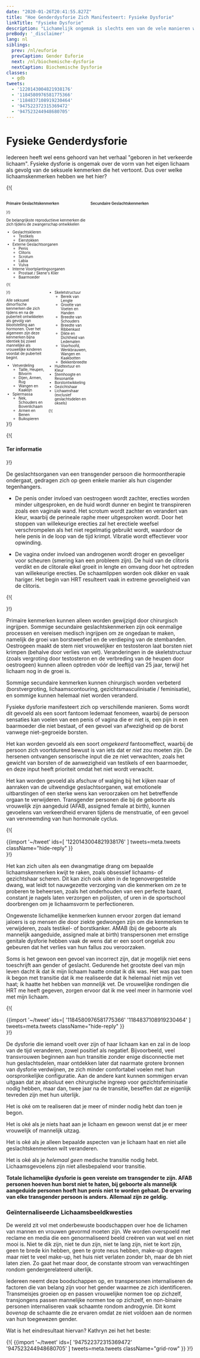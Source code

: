 ```yaml
---
date: "2020-01-26T20:41:55.827Z"
title: "Hoe Genderdysforie Zich Manifesteert: Fysieke Dysforie"
linkTitle: "Fysieke Dysforie"
description: "Lichamelijk ongemak is slechts een van de vele manieren waarop genderdysforie zich kan manifesteren."
preBody: '_disclaimer'
lang: nl
siblings:
  prev: /nl/euforie
  prevCaption: Gender Euforie
  next: /nl/biochemische-dysforie
  nextCaption: Biochemische Dysforie
classes:
  - gdb
tweets:
  - '1220143004821938176'
  - '1184580976581775366'
  - '1184837108919230464'
  - '947522372315369472'
  - '947523244948680705'
---
```


# Fysieke Genderdysforie

Iedereen heeft wel eens gehoord van het verhaal "geboren in het verkeerde lichaam". Fysieke dysforie is ongemak over de vorm van het eigen lichaam als gevolg van de seksuele kenmerken die het vertoont. Dus over welke lichaamskenmerken hebben we het hier?

{!{
<style>

.fact-grid h4 { font-weight: 600;grid-row: 1; }

.fact-grid li {break-inside: avoid;}

@media (min-width: 500px) {
  .fact-grid {
    display: grid;
    grid-template-columns: 1fr 2fr;
    grid-template-rows: min-content 1fr;
    grid-column-gap: 1em;
    font-size: 0.7em;
  }

  .fact-grid .two-col { column-count: 2; }
}

</style>
<div class="fact-grid ">
  <h4>Primaire Geslachtskenmerken</h4>
  <div>
}!}

De belangrijkste reproductieve kenmerken die zich tijdens de zwangerschap ontwikkelen

- Geslachtsklieren
  - Testikels
  - Eierstokken
- Externe Geslachtsorganen
  - Penis
  - Clitoris
  - Scrotum
  - Labia
  - Vulva
- Interne Voortplantingsorganen
  - Prostaat / Skene's Klier
  - Baarmoeder


{!{ </div>  <h4>Secundaire Geslachtskenmerken</h4>
<div class="two-col"> }!}

Alle seksueel dimorfische kenmerken die zich tijdens en na de puberteit ontwikkelen als gevolg van blootstelling aan hormonen. Over het algemeen zijn deze kenmerken bijna identiek bij zowel mannelijke als vrouwelijke kinderen voordat de puberteit begint.

- Vetverdeling
  - Taille, Heupen, Bilvorm
  - Dijen, Armen, Rug
  - Wangen en Kaaklijn
- Spiermassa
  - Nek, Schouders en Bovenlichaam
  - Armen en Benen
  - Buikspieren
- Skeletstructuur
  - Bereik van Lengte
  - Grootte van Voeten en Handen
  - Breedte van Schouders
  - Breedte van Ribbenkast
  - Dikte en Dichtheid van Ledematen
  - Voorhoofd, Wenkbrauwen, Wangen en Kaakbotten
  - Bekkenbreedte
- Huidtextuur en Kleur
- Stemhoogte en Resonantie
- Borstontwikkeling
- Gezichtshaar
- Lichaamshaar (exclusief geslachtsdelen en oksels)


{!{ </div></div> }!}

{!{ <div class="gutter"><div class="card"><div class="card-body"><h4 class="card-title">Ter informatie</h4> }!}

De geslachtsorganen van een transgender persoon die hormoontherapie ondergaat, gedragen zich op geen enkele manier als hun cisgender tegenhangers.

- De penis onder invloed van oestrogeen wordt zachter, erecties worden minder uitgesproken, en de huid wordt dunner en begint te transpireren zoals een vaginale wand. Het scrotum wordt zachter en verandert van kleur, waarbij de perineale raphe meer uitgesproken wordt. Door het stoppen van willekeurige erecties zal het erectiele weefsel verschrompelen als het niet regelmatig gebruikt wordt, waardoor de hele penis in de loop van de tijd krimpt. Vibratie wordt effectiever voor opwinding.

- De vagina onder invloed van androgenen wordt droger en gevoeliger voor scheuren (smering kan een probleem zijn). De huid van de clitoris verdikt en de clitorale eikel groeit in lengte en omvang door het optreden van willekeurige erecties. De schaamlippen worden ook dikker en vaak hariger. Het begin van HRT resulteert vaak in extreme gevoeligheid van de clitoris.

{!{ </div></div></div> }!}

Primaire kenmerken kunnen alleen worden gewijzigd door chirurgisch ingrijpen. Sommige secundaire geslachtskenmerken zijn ook eenmalige processen en vereisen medisch ingrijpen om ze ongedaan te maken, namelijk de groei van borstweefsel en de verdieping van de stembanden. Oestrogeen maakt de stem niet vrouwelijker en testosteron laat borsten niet krimpen (behalve door verlies van vet). Veranderingen in de skeletstructuur (zoals vergroting door testosteron en de verbreding van de heupen door oestrogeen) kunnen alleen optreden vóór de leeftijd van 25 jaar, terwijl het lichaam nog in de groei is.

Sommige secundaire kenmerken kunnen chirurgisch worden verbeterd (borstvergroting, lichaamscontouring, gezichtsmasculinisatie / feminisatie), en sommige kunnen helemaal niet worden veranderd.

Fysieke dysforie manifesteert zich op verschillende manieren. Soms wordt dit gevoeld als een soort fantoom ledemaat fenomeen, waarbij de persoon sensaties kan voelen van een penis of vagina die er niet is, een pijn in een baarmoeder die niet bestaat, of een gevoel van afwezigheid op de borst vanwege niet-gegroeide borsten.

Het kan worden gevoeld als een soort *omgekeerd* fantoomeffect, waarbij de persoon zich voortdurend bewust is van iets dat er *niet* zou moeten zijn. De hersenen ontvangen sensorische input die ze niet verwachten, zoals het gewicht van borsten of de aanwezigheid van testikels of een baarmoeder, en deze input heeft prioriteit omdat het niet wordt verwacht.

Het kan worden gevoeld als afschuw of walging bij het kijken naar of aanraken van de uitwendige geslachtsorganen, wat emotionele uitbarstingen of een sterke wens kan veroorzaken om het betreffende orgaan te verwijderen. Transgender personen die bij de geboorte als vrouwelijk zijn aangeduid (AFAB, assigned female at birth), kunnen gevoelens van verkeerdheid ervaren tijdens de menstruatie, of een gevoel van vervreemding van hun hormonale cyclus.

{!{ <div class="gutter">{{import '~/tweet' ids=[
  '1220143004821938176'
] tweets=meta.tweets className="hide-reply" }}</div> }!}

Het kan zich uiten als een dwangmatige drang om bepaalde lichaamskenmerken kwijt te raken, zoals obsessief lichaams- of gezichtshaar scheren. Dit kan zich ook uiten in de tegenovergestelde dwang, wat leidt tot nauwgezette verzorging van die kenmerken om ze te proberen te beheersen, zoals het onderhouden van een perfecte baard, constant je nagels laten verzorgen en polijsten, of uren in de sportschool doorbrengen om je lichaamsvorm te perfectioneren.

Ongewenste lichamelijke kenmerken kunnen ervoor zorgen dat iemand jaloers is op mensen die door ziekte gedwongen zijn om die kenmerken te verwijderen, zoals testikel- of borstkanker. AMAB (bij de geboorte als mannelijk aangeduide, assigned male at birth) transpersonen met ernstige genitale dysforie hebben vaak de wens dat er een soort ongeluk zou gebeuren dat het verlies van hun fallus zou veroorzaken.

Soms is het gewoon een gevoel van incorrect zijn, dat je mogelijk niet eens toeschrijft aan gender of geslacht. Gedurende het grootste deel van mijn leven dacht ik dat ik mijn lichaam haatte omdat ik dik was. Het was pas toen ik begon met transitie dat ik me realiseerde dat ik helemaal niet mijn vet haat; ik haatte het hebben van *mannelijk* vet. De vrouwelijke rondingen die HRT me heeft gegeven, zorgen ervoor dat ik me veel meer in harmonie voel met mijn lichaam.

{!{ <div class="gutter">{{import '~/tweet' ids=[
  '1184580976581775366'
  '1184837108919230464'
] tweets=meta.tweets className="hide-reply" }}</div> }!}

De dysforie die iemand voelt over zijn of haar lichaam kan en zal in de loop van de tijd veranderen, zowel positief als negatief. Bijvoorbeeld, veel transvrouwen beginnen aan hun transitie zonder enige disconnectie met hun geslachtsdelen, maar ontdekken later dat naarmate grotere bronnen van dysforie verdwijnen, ze zich minder comfortabel voelen met hun oorspronkelijke configuratie. Aan de andere kant kunnen sommigen ervan uitgaan dat ze absoluut een chirurgische ingreep voor gezichtsfeminisatie nodig hebben, maar dan, twee jaar na de transitie, beseffen dat ze eigenlijk tevreden zijn met hun uiterlijk.

Het is oké om te realiseren dat je meer of minder nodig hebt dan toen je begon.

Het is oké als je niets haat aan je lichaam en gewoon wenst dat je er meer vrouwelijk of mannelijk uitzag.

Het is oké als je alleen bepaalde aspecten van je lichaam haat en niet alle geslachtskenmerken wilt veranderen.

Het is oké als je *helemaal geen* medische transitie nodig hebt. Lichaamsgevoelens zijn niet allesbepalend voor transitie.

**Totale lichamelijke dysforie is geen vereiste om transgender te zijn. AFAB personen hoeven hun borst niet te haten, bij geboorte als mannelijk aangeduide personen hoeft hun penis niet te worden gehaat. De ervaring van elke transgender persoon is anders. Allemaal zijn ze geldig.**

### Geïnternaliseerde Lichaamsbeeldkwesties

De wereld zit vol met onderbewuste boodschappen over hoe de lichamen van mannen en vrouwen gevormd moeten zijn. We worden overspoeld met reclame en media die een genormaliseerd beeld creëren van wat wel en niet mooi is. Niet te dik zijn, niet te dun zijn, niet te lang zijn, niet te kort zijn, geen te brede kin hebben, geen te grote neus hebben, make-up dragen maar niet te veel make-up, het huis niet verlaten zonder bh, maar de bh niet laten zien. Zo gaat het maar door, de constante stroom van verwachtingen rondom gendergerelateerd uiterlijk.

Iedereen neemt deze boodschappen op, en transpersonen internaliseren de factoren die van belang zijn voor het gender waarmee ze zich identificeren. Transmeisjes groeien op en passen vrouwelijke normen toe op zichzelf, transjongens passen mannelijke normen toe op zichzelf, en non-binaire personen internaliseren vaak schaamte rondom androgynie. Dit komt *bovenop* de schaamte die ze ervaren omdat ze niet voldoen aan de normen van hun toegewezen gender.

Wat is het eindresultaat hiervan? Kathryn zei het het beste:

{!{ {{import '~/tweet' ids=[
  '947522372315369472'
  '947523244948680705'
] tweets=meta.tweets className="grid-row" }} }!}
